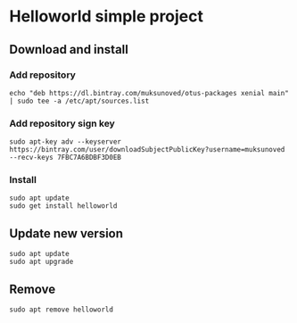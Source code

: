 # Helloworld simple project

## Download and install

### Add repository

~~~~
echo "deb https://dl.bintray.com/muksunoved/otus-packages xenial main" | sudo tee -a /etc/apt/sources.list
~~~~

###  Add repository sign key

~~~~
sudo apt-key adv --keyserver https://bintray.com/user/downloadSubjectPublicKey?username=muksunoved --recv-keys 7FBC7A6BDBF3D0EB
~~~~

### Install

~~~~
sudo apt update
sudo get install helloworld
~~~~

## Update new version

~~~~
sudo apt update
sudo apt upgrade
~~~~

## Remove

~~~~
sudo apt remove helloworld
~~~~


